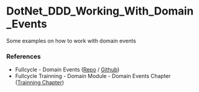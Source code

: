# DotNet_DDD_Working_With_Domain_Events
Some examples on how to work with domain events


### References
- Fullcycle - Domain Events ([Repo](https://github.com/codeedu/domain-events-youtube) / [Github](https://www.youtube.com/watch?v=nJOgYtg_2UM))
- Fullcycle Trainning - Domain Module - Domain Events Chapter ([Trainning Chapter](https://plataforma.fullcycle.com.br/courses/172/168/167/conteudos?capitulo=167&conteudo=7804))

